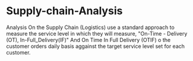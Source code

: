 # Supply-chain-Analysis
Analysis On the Supply Chain (Logistics) use a standard approach to measure the service level in which they will measure, "On-Time - Delivery (OT), In-Full_Delivery(IF)" And On Time In Full Delivery (OTIF) o the customer orders daily basis aggainst  the target service level set for each customer.
